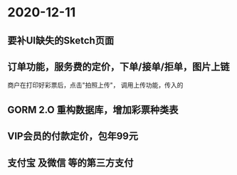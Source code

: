 # 2020-12-11

## 要补UI缺失的Sketch页面

## 订单功能，服务费的定价，下单/接单/拒单，图片上链
  商户在打印好彩票后，点击"拍照上传"， 调用上传功能，传入的

## GORM 2.O 重构数据库，增加彩票种类表

## VIP会员的付款定价，包年99元  

## 支付宝 及微信 等的第三方支付

